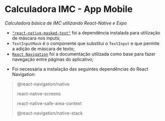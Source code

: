 # Calculadora IMC - App Mobile
_Calculadora básica de IMC utilizando React-Native e Expo_

* [``"react-native-masked-text"``](https://github.com/benhurott/react-native-masked-text) foi a dependência instalada para utilização de máscara nos inputs;
* ``TextInputMask`` é o componente que substitui o ``TextInput`` e que permite a adição de máscara de texto;
* [``React Navigation``](https://reactnavigation.org/docs/getting-started/) foi a documentação utilizada como base para fazer navegação entre páginas do aplicativo;
- Foi necessária a instalação das seguintes dependências do React Navigation:
> @react-navigation/native
>
> react-native-screens
>
> react-native-safe-area-context
> 
> @react-navigation/native-stack
